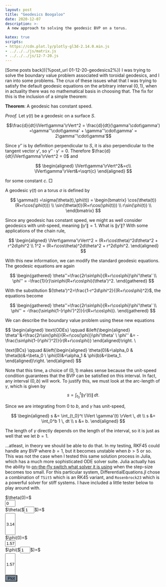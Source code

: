 ```yaml
---
layout: post
title: "Geodesics Boogaloo"
date: 2020-12-07
description: >-
 A new approach to solving the geodesic BVP on a torus.

katex: true
scripts:
- https://cdn.plot.ly/plotly-gl3d-2.14.0.min.js
- ../../../js/matrix.js
- ../../../js/12-7-20.js
---
```


[Some posts back]({%post_url 01-12-20-geodesics2%}) I was trying to solve the boundary value problem associated with toroidal geodesics, and I ran into some problems. The crux of these issues what that I was trying to satisfy the default geodesic equations on the arbitrary interval $(0,1)$, when in actuality there was no mathematical basis in choosing that. The fix for this is the inclusion of a simple theorem:

**Theorem**: A geodesic has constant speed.

$\mathit{Proof.}$ Let $\gamma(t)$ be a geodesic on a surface $S$.

$$\frac{d}{dt}\lVert\gamma'\rVert^2 = \frac{d}{dt}(\gamma'\cdot\gamma') =\gamma''\cdot\gamma' + \gamma''\cdot\gamma' = 2\gamma''\cdot\gamma'$$

Since $\gamma''$ is by definition perpendicular to $S$, it is also perpendicular to the tangent vector $\gamma'$, so $\gamma''\cdot\gamma'=0$. Therefore $\frac{d}{dt}\lVert\gamma'\rVert^2 = 0$ and

$$
\begin{aligned}
\lVert\gamma'\rVert^2&=c\\
\lVert\gamma'\rVert&=\sqrt{c}
\end{aligned}
$$

for some constant $c$. $\Box$

A geodesic $\gamma(t)$ on a torus $\sigma$ is defined by

$$
\gamma(t) =\sigma(\theta(t),\phi(t)) = \begin{bmatrix}
\cos(\theta(t))(R+r\cos(\phi(t))) \\
\sin(\theta(t))(R+r\cos(\phi(t))) \\
r\sin(\phi(t)) \\
\end{bmatrix}
$$

Since any geodesic has constant speed, we might as well consider geodesics with unit-speed, meaning $\lVert\gamma'\rVert=1$. What is $\lVert\gamma'\rVert$? With some applications of the chain rule,

$$
\begin{aligned}
\lVert\gamma'\rVert^2 = (R+r\cos\theta)^2d\theta^2 + r^2d\phi^2 \\
1^2 = (R+r\cos\theta)^2d\theta^2 + r^2d\phi^2.
\end{aligned}
$$

With this new information, we can modify the standard geodesic equations.
The geodesic equations are again

$$
\begin{gathered}
\theta''=\frac{2r\sin\phi}{R+r\cos\phi}\phi'\theta' \\
\phi'' = -\frac{1}{r}\sin\phi(R+r\cos\phi)(\theta')^2.
\end{gathered}
$$

With the substitution $(\theta')^2=\frac{1-r^2d\phi^2}{(R+r\cos\phi)^2}$, the equations become

$$
\begin{gathered}
\theta''=\frac{2r\sin\phi}{R+r\cos\phi}\phi'\theta' \\
\phi'' = -\frac{\sin\phi(1-(r\phi')^2)}{r(R+r\cos\phi)}.
\end{gathered}
$$

We can describe the boundary value problem using these new equations

$$
\begin{aligned}
\text{ODEs} \qquad
&\left\{\begin{aligned}
\theta''&=\frac{2r\sin(\phi)}{R+r\cos(\phi)}\phi'\theta' \\
\phi'' &= -\frac{\sin\phi(1-(r\phi')^2)}{r(R+r\cos\phi)}
\end{aligned}\right. \\

\text{BCs} \qquad
&\left\{\begin{aligned}
\theta(0)&=\alpha_0 & \theta(b)&=\beta_0 \\
\phi(0)&=\alpha_1 & \phi(b)&=\beta_1.
\end{aligned}\right.
\end{aligned}
$$

Note that this time, a choice of $(0,1)$ makes sense because the unit-speed condition guarantees that the BVP can be satisfied on this interval. In fact, any interval $(0,b)$ will work. To justify this, we must look at the arc-length of $\gamma$, which is given by $$s=\int_{t_0}^t \lVert \gamma'(t) \rVert \, dt.$$

Since we are integrating from $0$ to $b$, and $\gamma$ has unit-speed,

$$
\begin{aligned}
s &= \int_{t_0}^t \lVert \gamma'(t) \rVert \, dt \\
s &= \int_0^b 1 \, dt \\
s &= b.
\end{aligned}
$$

The length of $\gamma$ directly depends on the length of the interval, so it is just as well that we let $b=1$.

...atleast, in theory we should be able to do that. In my testing, RKF45 could handle any BVP where $b=1$, but it becomes unstable when $b>5$ or so. This was not the case when I tested this same solution process in Julia, which has a much more sophisticated ODE solver suite. Julia actually has the ability to [on-the-fly switch what solver it is using](https://diffeq.sciml.ai/stable/solvers/ode_solve/#CompositeAlgorithm) when the step-size becomes too small. For this particular system, DifferentialEquations.jl chose a combination of <code>TSit5</code> which is an RK45 variant, and <code>Rosenbrock23</code> which is a powerful solver for stiff systems. I have included a little tester below to play around with.

<div class="container">
	<div class="row align-items-center">
	<!-- on small screens, give buffer between plot and edge of viewport -->
	<!-- on large screens, show plot and input buttons side-by-side -->
		<div class="col-10 offset-1 col-lg-6 offset-lg-0">
			<div id="plot"></div>
		</div>
		<div class="col-lg-6">
			<div class="card">
				<div class="card-body">
					<div class="row align-items-center">
						<div class="col-6">
							<div class="input-group">
								<div class="input-group-prepend">
									<span class="input-group-text">$\theta(0)=$</span>
								</div>
								<input type="text" size="1" id="alpha0" value="0" class="form-control">
							</div>
						</div>
						<div class="col-6">
							<div class="input-group">
								<div class="input-group-prepend">
									<span class="input-group-text">
										$\theta($<input type="text" size="1" id="b0" value="1" class="form-control">$)=$
									</span>
								</div>
								<input type="text" size="1" id="beta0" value="3.14" class="form-control" style="height:70px;">
							</div>
						</div>
					</div>
					<div class="row align-items-center">
						<div class="col-6">
							<div class="input-group">
								<div class="input-group-prepend">
									<span class="input-group-text">$\phi(0)=$</span>
								</div>
								<input type="text" size="1" id="alpha1" value="1.57" class="form-control">
							</div>
						</div>
						<div class="col-6">
							<div class="input-group">
								<div class="input-group-prepend">
									<span class="input-group-text">
										$\phi($<input type="text" size="1" id="b1" value="1" class="form-control">$)=$
									</span>
								</div>
								<input type="text" size="1" id="beta1" value="1.57" class="form-control" style="height:70px;">
							</div>
						</div>
					</div>
				</div>
				<div class="card-footer text-center">
					<button type="button" id="plotButton" class="btn text-white" style="background-color: LightSlateGrey;">Plot</button>
					<div id="error" class="alert alert-danger" style="display: none;"></div>
				</div>
			</div>
		</div>
	</div>
</div>
